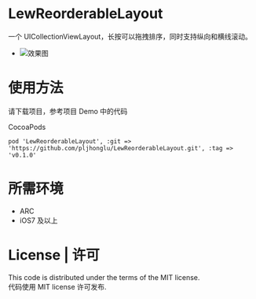 # LewReorderableLayout
一个 UICollectionViewLayout，长按可以拖拽排序，同时支持纵向和横线滚动。

- ![效果图](https://github.com/pljhonglu/LewReorderableLayout/blob/master/demo.gif)

# 使用方法

请下载项目，参考项目 Demo 中的代码

CocoaPods

```
pod 'LewReorderableLayout', :git => 'https://github.com/pljhonglu/LewReorderableLayout.git', :tag => 'v0.1.0'
```

# 所需环境

- ARC
- iOS7 及以上

# License | 许可

This code is distributed under the terms of the MIT license.  
代码使用 MIT license 许可发布.